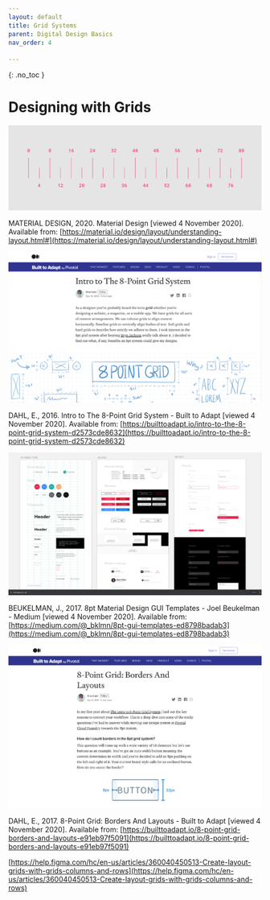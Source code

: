 ```yaml
---
layout: default
title: Grid Systems
parent: Digital Design Basics
nav_order: 4

---
```


{: .no_toc }

# Designing with Grids

![material grids](../images/grids_ui/8point.png)

MATERIAL DESIGN, 2020. Material Design [viewed 4 November 2020]. Available from: [https://material.io/design/layout/understanding-layout.html#](https://material.io/design/layout/understanding-layout.html#) 


![material grids](../images/grids_ui/intro_8pt.png)

DAHL, E., 2016. Intro to The 8-Point Grid System - Built to Adapt [viewed 4 November 2020]. Available from: [https://builttoadapt.io/intro-to-the-8-point-grid-system-d2573cde8632](https://builttoadapt.io/intro-to-the-8-point-grid-system-d2573cde8632)  

![grids](../images/grids_ui/grids.png)


BEUKELMAN, J., 2017. 8pt Material Design GUI Templates - Joel Beukelman - Medium [viewed 4 November 2020]. Available from: [https://medium.com/@_bklmn/8pt-gui-templates-ed8798badab3](https://medium.com/@_bklmn/8pt-gui-templates-ed8798badab3)

![grids](../images/grids_ui/8-pt_2.png)

DAHL, E., 2017. 8-Point Grid: Borders And Layouts - Built to Adapt [viewed 4 November 2020]. Available from: [https://builttoadapt.io/8-point-grid-borders-and-layouts-e91eb97f5091](https://builttoadapt.io/8-point-grid-borders-and-layouts-e91eb97f5091)  

[https://help.figma.com/hc/en-us/articles/360040450513-Create-layout-grids-with-grids-columns-and-rows](https://help.figma.com/hc/en-us/articles/360040450513-Create-layout-grids-with-grids-columns-and-rows)